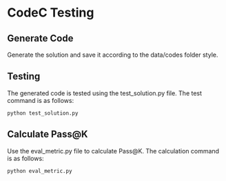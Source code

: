 # CodeC Testing
## Generate Code
Generate the solution and save it according to the data/codes folder style.
## Testing
The generated code is tested using the test_solution.py file. The test command is as follows:
```
python test_solution.py
```
## Calculate Pass@K
Use the eval_metric.py file to calculate Pass@K. The calculation command is as follows:
```
python eval_metric.py
```

